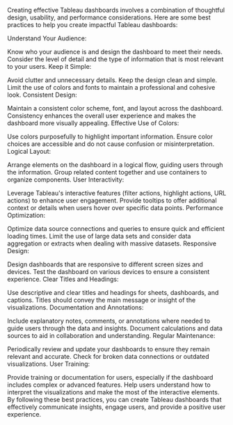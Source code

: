 Creating effective Tableau dashboards involves a combination of thoughtful design, usability, and performance considerations. Here are some best practices to help you create impactful Tableau dashboards:

Understand Your Audience:

Know who your audience is and design the dashboard to meet their needs.
Consider the level of detail and the type of information that is most relevant to your users.
Keep it Simple:

Avoid clutter and unnecessary details. Keep the design clean and simple.
Limit the use of colors and fonts to maintain a professional and cohesive look.
Consistent Design:

Maintain a consistent color scheme, font, and layout across the dashboard.
Consistency enhances the overall user experience and makes the dashboard more visually appealing.
Effective Use of Colors:

Use colors purposefully to highlight important information.
Ensure color choices are accessible and do not cause confusion or misinterpretation.
Logical Layout:


Arrange elements on the dashboard in a logical flow, guiding users through the information.
Group related content together and use containers to organize components.
User Interactivity:

Leverage Tableau's interactive features (filter actions, highlight actions, URL actions) to enhance user engagement.
Provide tooltips to offer additional context or details when users hover over specific data points.
Performance Optimization:

Optimize data source connections and queries to ensure quick and efficient loading times.
Limit the use of large data sets and consider data aggregation or extracts when dealing with massive datasets.
Responsive Design:

Design dashboards that are responsive to different screen sizes and devices.
Test the dashboard on various devices to ensure a consistent experience.
Clear Titles and Headings:

Use descriptive and clear titles and headings for sheets, dashboards, and captions.
Titles should convey the main message or insight of the visualizations.
Documentation and Annotations:

Include explanatory notes, comments, or annotations where needed to guide users through the data and insights.
Document calculations and data sources to aid in collaboration and understanding.
Regular Maintenance:

Periodically review and update your dashboards to ensure they remain relevant and accurate.
Check for broken data connections or outdated visualizations.
User Training:

Provide training or documentation for users, especially if the dashboard includes complex or advanced features.
Help users understand how to interpret the visualizations and make the most of the interactive elements.
By following these best practices, you can create Tableau dashboards that effectively communicate insights, engage users, and provide a positive user experience.